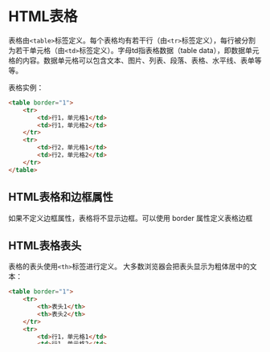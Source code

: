# HTML表格

表格由`<table>`标签定义。每个表格均有若干行（由`<tr>`标签定义），每行被分割为若干单元格（由`<td>`标签定义）。字母td指表格数据（table data），即数据单元格的内容。数据单元格可以包含文本、图片、列表、段落、表格、水平线、表单等等。

表格实例：

```html
<table border="1">
    <tr>
        <td>行1，单元格1</td>
        <td>行1，单元格2</td>
    </tr>
    <tr>
        <td>行2，单元格1</td>
        <td>行2，单元格2</td>
    </tr>   
</table>         
```

## HTML表格和边框属性

如果不定义边框属性，表格将不显示边框。可以使用 border 属性定义表格边框

## HTML表格表头

表格的表头使用`<th>`标签进行定义。
大多数浏览器会把表头显示为粗体居中的文本：

```html
<table border="1">
    <tr>
        <th>表头1</th>
        <th>表头2</th>
    </tr>
    <tr>
        <td>行1，单元格1</td>
        <td>行1，单元格2</td>
    </tr>
</table>            
```

[本章实例](./12.HTML表格实例.html)  

[HTML标签参考](./99.HTML标签参考.md)